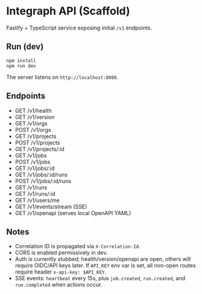 # Integraph API (Scaffold)

Fastify + TypeScript service exposing initial `/v1` endpoints.

## Run (dev)

```pwsh
npm install
npm run dev
```

The server listens on `http://localhost:8080`.

## Endpoints

- GET /v1/health
- GET /v1/version
- GET /v1/orgs
- POST /v1/orgs
- GET /v1/projects
- POST /v1/projects
- GET /v1/projects/:id
- GET /v1/jobs
- POST /v1/jobs
- GET /v1/jobs/:id
- GET /v1/jobs/:id/runs
- POST /v1/jobs/:id/runs
- GET /v1/runs
- GET /v1/runs/:id
- GET /v1/users/me
- GET /v1/events/stream (SSE)
- GET /v1/openapi (serves local OpenAPI YAML)

## Notes
- Correlation ID is propagated via `X-Correlation-Id`.
- CORS is enabled permissively in dev.
- Auth is currently stubbed; health/version/openapi are open, others will require OIDC/API keys later. If `API_KEY` env var is set, all non-open routes require header `x-api-key: $API_KEY`.
- SSE events: `heartbeat` every 15s, plus `job.created`, `run.created`, and `run.completed` when actions occur.